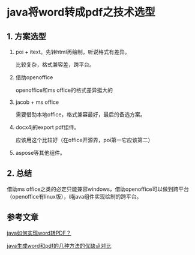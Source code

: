 # java将word转成pdf之技术选型

## 1. 方案选型

1. poi + itext。先转html再绘制，听说格式有差异。

   比较复杂，格式兼容差，跨平台。

2. 借助openoffice

   openoffice和ms office的格式差异挺大的

3. jacob + ms office

   需要借助本地office，格式兼容最好，最后的备选方案。

4. docx4j的export pdf组件。

   应该用这个比较好（在office开源界，poi第一它应该第二）

5. aspose等其他组件。

## 2.  总结

借助ms office之类的必定只能兼容windows，借助openoffice可以做到跨平台（openoffice有linux版），纯java组件实现绘制的跨平台。



## 参考文章

[java如何实现word转PDF？](https://www.zhihu.com/question/54953944)

[java生成word和pdf的几种方法的优缺点对比](https://blog.csdn.net/qq_36961530/article/details/72628028)